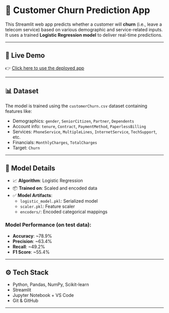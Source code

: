 # 🧠 Customer Churn Prediction App

This Streamlit web app predicts whether a customer will **churn** (i.e., leave a telecom service) based on various demographic and service-related inputs. It uses a trained **Logistic Regression model** to deliver real-time predictions.

---

## 🚀 Live Demo

👉 [Click here to use the deployed app](https://saptak-churn-app.streamlit.app/)

---

## 📊 Dataset

The model is trained using the `customerChurn.csv` dataset containing features like:

- Demographics: `gender`, `SeniorCitizen`, `Partner`, `Dependents`
- Account info: `tenure`, `Contract`, `PaymentMethod`, `PaperlessBilling`
- Services: `PhoneService`, `MultipleLines`, `InternetService`, `TechSupport`, etc.
- Financials: `MonthlyCharges`, `TotalCharges`
- Target: `Churn`

---

## 🧠 Model Details

- 📈 **Algorithm**: Logistic Regression  
- 📦 **Trained on**: Scaled and encoded data  
- ✅ **Model Artifacts**:
  - `logistic_model.pkl`: Serialized model
  - `scaler.pkl`: Feature scaler
  - `encoders/`: Encoded categorical mappings

### Model Performance (on test data):
- **Accuracy**: ~78.9%  
- **Precision**: ~63.4%  
- **Recall**: ~49.2%  
- **F1 Score**: ~55.4%

---

## ⚙️ Tech Stack

- Python, Pandas, NumPy, Scikit-learn  
- Streamlit  
- Jupyter Notebook + VS Code  
- Git & GitHub

---


